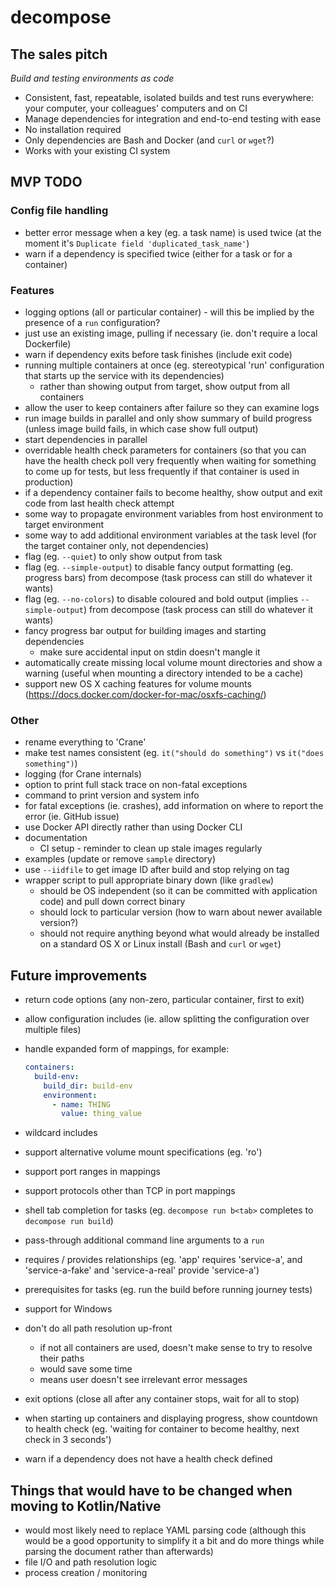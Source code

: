 # decompose

## The sales pitch

_Build and testing environments as code_

* Consistent, fast, repeatable, isolated builds and test runs everywhere: your computer, your colleagues' computers and on CI
* Manage dependencies for integration and end-to-end testing with ease
* No installation required
* Only dependencies are Bash and Docker (and `curl` or `wget`?)
* Works with your existing CI system

## MVP TODO

### Config file handling
* better error message when a key (eg. a task name) is used twice (at the moment it's `Duplicate field 'duplicated_task_name'`)
* warn if a dependency is specified twice (either for a task or for a container)

### Features
* logging options (all or particular container) - will this be implied by the presence of a `run` configuration?
* just use an existing image, pulling if necessary (ie. don't require a local Dockerfile)
* warn if dependency exits before task finishes (include exit code)
* running multiple containers at once (eg. stereotypical 'run' configuration that starts up the service with its dependencies)
  * rather than showing output from target, show output from all containers
* allow the user to keep containers after failure so they can examine logs
* run image builds in parallel and only show summary of build progress (unless image build fails, in which case show full output)
* start dependencies in parallel
* overridable health check parameters for containers (so that you can have the health check poll very frequently when waiting for something to 
  come up for tests, but less frequently if that container is used in production)
* if a dependency container fails to become healthy, show output and exit code from last health check attempt 
* some way to propagate environment variables from host environment to target environment
* some way to add additional environment variables at the task level (for the target container only, not dependencies)
* flag (eg. `--quiet`) to only show output from task
* flag (eg. `--simple-output`) to disable fancy output formatting (eg. progress bars) from decompose (task process can still do whatever it wants)
* flag (eg. `--no-colors`) to disable coloured and bold output (implies `--simple-output`) from decompose (task process can still do whatever it wants)
* fancy progress bar output for building images and starting dependencies
  * make sure accidental input on stdin doesn't mangle it
* automatically create missing local volume mount directories and show a warning (useful when mounting a directory intended to be a cache)
* support new OS X caching features for volume mounts (https://docs.docker.com/docker-for-mac/osxfs-caching/) 

### Other
* rename everything to 'Crane'
* make test names consistent (eg. `it("should do something")` vs `it("does something")`)
* logging (for Crane internals)
* option to print full stack trace on non-fatal exceptions
* command to print version and system info
* for fatal exceptions (ie. crashes), add information on where to report the error (ie. GitHub issue)
* use Docker API directly rather than using Docker CLI
* documentation
  * CI setup - reminder to clean up stale images regularly
* examples (update or remove `sample` directory)
* use `--iidfile` to get image ID after build and stop relying on tag
* wrapper script to pull appropriate binary down (like `gradlew`)
  * should be OS independent (so it can be committed with application code) and pull down correct binary
  * should lock to particular version (how to warn about newer available version?)
  * should not require anything beyond what would already be installed on a standard OS X or Linux install (Bash and `curl` or `wget`)

## Future improvements
* return code options (any non-zero, particular container, first to exit)
* allow configuration includes (ie. allow splitting the configuration over multiple files)
* handle expanded form of mappings, for example:
  
  ```yaml
  containers:
    build-env:
      build_dir: build-env
      environment:
        - name: THING
          value: thing_value
  
  ```

* wildcard includes
* support alternative volume mount specifications (eg. 'ro')
* support port ranges in mappings
* support protocols other than TCP in port mappings
* shell tab completion for tasks (eg. `decompose run b<tab>` completes to `decompose run build`)
* pass-through additional command line arguments to a `run`
* requires / provides relationships (eg. 'app' requires 'service-a', and 'service-a-fake' and 'service-a-real' provide 'service-a')
* prerequisites for tasks (eg. run the build before running journey tests)
* support for Windows
* don't do all path resolution up-front
  * if not all containers are used, doesn't make sense to try to resolve their paths
  * would save some time
  * means user doesn't see irrelevant error messages
* exit options (close all after any container stops, wait for all to stop)
* when starting up containers and displaying progress, show countdown to health check (eg. 'waiting for container to become healthy, next check in 3 seconds')
* warn if a dependency does not have a health check defined

## Things that would have to be changed when moving to Kotlin/Native

* would most likely need to replace YAML parsing code (although this would be a good opportunity to simplify it a 
  bit and do more things while parsing the document rather than afterwards)
* file I/O and path resolution logic
* process creation / monitoring
